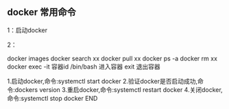 ##  docker 常用命令

1：启动docker

2：

docker images
docker search xx
docker pull xx
docker ps -a
docker rm xx
docker exec -it 容器id /bin/bash 进入容器
exit 退出容器

1.启动docker,命令:systemctl start docker
2.验证docker是否启动成功,命令:dockers version
3.重启docker,命令:systemctl restart docker
4.关闭docker,命令:systemctl stop docker END
